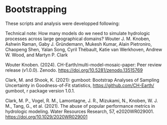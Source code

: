 # Bootstrapping

These scripts and analysis were developped following: 

Technical note: How many models do we need to simulate hydrologic processes across large geographical domains? 
Wouter J. M. Knoben, Ashwin Raman, Gaby J. Gründemann, Mukesh Kumar, Alain Pietroniro, Chaopeng Shen,
Yalan Song, Cyril Thébault, Katie van Werkhoven, Andrew W. Wood, and Martyn P. Clark

Wouter Knoben. (2024). CH-Earth/multi-model-mosaic-paper: Peer review release (v1.0.0). Zenodo. https://doi.org/10.5281/zenodo.13515769

Clark, M. and Shook, K. (2021): gumboot: Bootstrap Analyses of Sampling Uncertainty in Goodness-of-Fit statistics, https://github.com/CH-Earth/ gumboot, r package version 1.0.1.

 Clark, M. P., Vogel, R. M., Lamontagne, J. R., Mizukami, N., Knoben, W. J. M., Tang, G., et al. (2021). The abuse of popular performance metrics in hydrologic modeling. Water Resources Research, 57, e2020WR029001. https://doi.org/10.1029/2020WR029001 